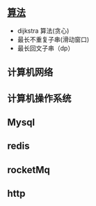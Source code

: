 ## [算法](leetcode/算法.md)
* dijkstra 算法(贪心)
* 最长不重复子串(滑动窗口)
* 最长回文子串（dp）
## 计算机网络
## 计算机操作系统
## Mysql
## redis
## rocketMq
## http